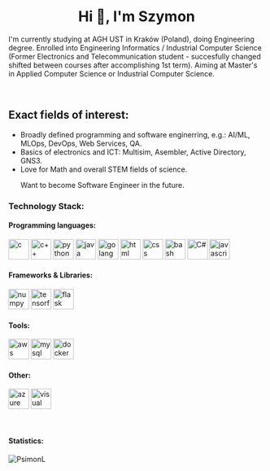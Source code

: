 <div>
  <h1 align="center">Hi 👋, I'm Szymon</h1>
</div>
<div>
  <p>I'm currently studying at AGH UST in Kraków (Poland), doing Engineering degree. Enrolled into Engineering Informatics / Industrial Computer Science (Former       Electronics and Telecommunication student - succesfully changed shifted between courses after accomplishing 1st term). Aiming at Master's in Applied Computer     Science or Industrial Computer Science.</p>
</div>
<div>
<br>
<h2>Exact fields of interest:</h2>
<ul>
  <li>Broadly defined programming and software enginerring, e.g.: AI/ML, MLOps, DevOps, Web Services, QA.</li>
  <li>Basics of electronics and ICT: Multisim, Asembler, Active Directory, GNS3.</li>
  <li>Love for Math and overall STEM fields of science.</li>
<p>Want to become Software Engineer in the future.</p>
</ul>
</div>

<!--- https://icons8.com/icons/set/docker --->
<h3>Technology Stack:</h3>
<h4>Programming languages:</h4>
<p align="left">
  <img src="https://img.icons8.com/fluency/512/c-programming.png" alt="c" width="40" height="40"/>
  <img src="https://img.icons8.com/color/512/c-plus-plus-logo.png" alt="c++" width="40" height="40"/>
  <img src="https://img.icons8.com/color/512/python.png" alt="python" width="40" height="40"/>
  <img src="https://img.icons8.com/color/512/java-coffee-cup-logo.png" alt="java" width="40" height="40"/>
  <img src="https://img.icons8.com/color/512/golang.png" alt="golang" width="40" height="40"/>
  <img src="https://img.icons8.com/color/512/html-5.png" alt="html" width="40" height="40"/>
  <img src="https://img.icons8.com/color/512/css3.png" alt="css" width="40" height="40"/>
  <img src="https://img.icons8.com/plasticine/512/bash.png" alt="bash" width="40" height="40"/>
  <img src="https://img.icons8.com/color/512/c-sharp-logo-2.png" alt="C#" width="40" height="40"/>
  <img src="https://img.icons8.com/color/512/javascript.png" alt="javascript" width="40" height="40"/>
</p>
  
<h4>Frameworks & Libraries:</h4>
<p align="left">
  <img src="https://img.icons8.com/color/512/numpy.png" alt="numpy" width="40" height="40"/>
  <img src="https://img.icons8.com/color/512/tensorflow.png" alt="tensorflow" width="40" height="40"/>
  <img src="https://img.icons8.com/ios/512/flask.png" alt="flask" width="40" height="40"/>
</p>
<h4>Tools:</h4>
<p align="left">
   <img src="" alt="aws" width="40" height="40"/>
  <img src="https://img.icons8.com/fluency/512/mysql-logo.png" alt="mysql" width="40" height="40"/>
  <img src="https://icons8.com/icon/cdYUlRaag9G9/docker" alt="docker" width="40" height="40"/>
</p>

<h4>Other:</h4>
<p align="left">
  <img src="" alt="azure" width="40" height="40"/>
  <img src="" alt="visual paradigm" width="40" height="40"/>
</p>
<br>

 <h4>Statistics: </h4>
<p><img align="center"
    src="https://github-readme-stats.vercel.app/api/top-langs?username=PsimonL&show_icons=true&locale=en&bg_color=0d1117&text_color=ffffff&layout=compact"
    alt="PsimonL" 
    bg_color=#808080/></p>
<br>
<!---
<p><img align="center" src="https://github-readme-stats.vercel.app/api?username=PsimonL&show_icons=true&locale=en&bg_color=0d1117&text_color=ffffff&repo=convoychat"
    alt="PsimonL" /></p>
<p><img align="center" 
    src="https://github-readme-streak-stats.herokuapp.com/?user=PsimonL&theme=dark&background=0d1117&date_format=M%20j%5B%2C%20Y%5D" 
    alt="PsimonL" /></p>   
<p align="left"> 
      <a href="https://twitter.com/" 
      target="blank">
      <img align="center"
      src="https://img.shields.io/twitter/follow/?logo=twitter&style=for-the-badge" alt="" /></a> </p>
--->
<!---
<h4>Views and followers: </h4>
<a href="https://github.com/PsimonL/github-profile-views-counter">
    <img src="https://komarev.com/ghpvc/?username=chaitanya-pratap-singh">
</a>
--->
